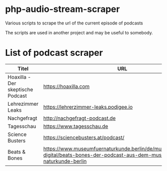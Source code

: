 # php-audio-stream-scraper
Various scripts to scrape the url of the current episode of podcasts 

The scripts are used in another project and may be useful to somebody.

# List of podcast scraper

| Titel | URL | Scraper Name |
|-------|-----|-------------|
| Hoaxilla - Der skeptische Podcast | https://hoaxilla.com | hoaxilla.php |
| Lehrezimmer Leaks | https://lehrerzimmer-leaks.podigee.io | lehrerzimmer.php |
| Nachgefragt | http://nachgefragt-podcast.de | nachgefragt.php |
| Tagesschau | https://www.tagesschau.de | tagesschau.php |
| Science Busters | https://sciencebusters.at/podcast/ | sciencebusters.php |
| Beats & Bones | https://www.museumfuernaturkunde.berlin/de/museum/fuernatur-digital/beats-bones-der-podcast-aus-dem-museum-fuer-naturkunde-berlin | naturkundemuseum.php |
